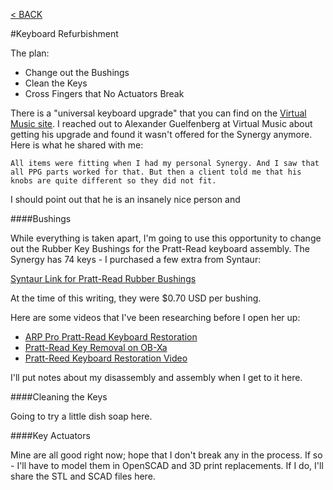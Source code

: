 [< BACK](readme.md)

#Keyboard Refurbishment

The plan:

* Change out the Bushings
* Clean the Keys
* Cross Fingers that No Actuators Break

There is a "universal keyboard upgrade" that you can find on the [Virtual Music site](http://virtual-music.at/webseiten_e/zubehoer/dk.htm). I reached out to Alexander Guelfenberg at Virtual Music about getting his upgrade and found it wasn't offered for the Synergy anymore. Here is what he shared with me:

	All items were fitting when I had my personal Synergy. And I saw that all PPG parts worked for that. But then a client told me that his knobs are quite different so they did not fit.

I should point out that he is an insanely nice person and 

####Bushings


While everything is taken apart, I'm going to use this opportunity to change out the Rubber Key Bushings for the Pratt-Read keyboard assembly. The Synergy has 74 keys - I purchased a few extra from Syntaur:

[Syntaur Link for Pratt-Read Rubber Bushings](http://syntaur.com/Items/4169.html)

At the time of this writing, they were $0.70 USD per bushing. 

Here are some videos that I've been researching before I open her up:

* [ARP Pro Pratt-Read Keyboard Restoration](https://www.youtube.com/watch?v=5iJtaW3bvK4)
* [Pratt-Read Key Removal on OB-Xa](https://www.youtube.com/watch?v=DmSz_JY4zZU)
* [Pratt-Reed Keyboard Restoration Video](https://www.youtube.com/watch?v=VvMh64XNhEw)

I'll put notes about my disassembly and assembly when I get to it here. 



####Cleaning the Keys

Going to try a little dish soap here.

####Key Actuators

Mine are all good right now; hope that I don't break any in the process. If so - I'll have to model them in OpenSCAD and 3D print replacements. If I do, I'll share the STL and SCAD files here.





